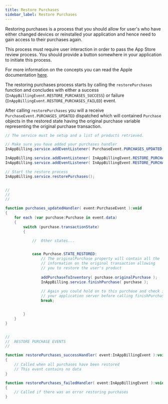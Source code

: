```yaml
---
title: Restore Purchases
sidebar_label: Restore Purchases
---
```


Restoring purchases is a process that you should allow for user's who have either changed devices 
or reinstalled your application and hence need to gain access to their purchases again.

This process must require user interaction in order to pass the App Store review process. 
You should provide a button somewhere in your application to initiate this process.

For more information on the concepts you can read the Apple documentation [here](https://developer.apple.com/library/ios/documentation/NetworkingInternet/Conceptual/StoreKitGuide/Chapters/Restoring.html).


The restoring purchases process starts by calling the `restorePurchases` function and concludes with either 
a success (`InAppBillingEvent.RESTORE_PURCHASES_SUCCESS`) or failure (`InAppBillingEvent.RESTORE_PURCHASES_FAILED`) event. 

After calling `restorePurchases` you will a receive `PurchaseEvent.PURCHASES_UPDATED` dispatched 
which will contained `Purchase` objects in the restored state having the original purchase 
variable representing the original purchase transaction.


```actionscript
// The service must be setup and a list of products retrieved.

// Make sure you have added your purchases handler
InAppBilling.service.addEventListener( PurchaseEvent.PURCHASES_UPDATED,	purchases_updatedHandler );

InAppBilling.service.addEventListener( InAppBillingEvent.RESTORE_PURCHASES_SUCCESS, restorePurchases_successHandler );
InAppBilling.service.addEventListener( InAppBillingEvent.RESTORE_PURCHASES_FAILED, restorePurchases_failedHandler );

// Start the restore process
InAppBilling.service.restorePurchases();


//
//
//

function purchases_updatedHandler( event:PurchaseEvent ):void
{
	for each (var purchase:Purchase in event.data)
	{
		switch (purchase.transactionState)
		{

			//	Other states...


			case Purchase.STATE_RESTORED:
				// The originalPurchase property will contain all the 
				// information on the original transaction allowing 
				// you to restore the user's product
				
				addPurchaseToInventory( purchase.originalPurchase );
				InAppBilling.service.finishPurchase( purchase );
				
				// Again you could hold on to this purchase and check it against 
				// your application server before calling finishPurchase
				break;


		}
	}	
}


//
//	RESTORE PURCHASE EVENTS
//

function restorePurchases_successHandler( event:InAppBillingEvent ):void
{
	// Called when all purchases have been restored
	// This event contains no data
}

function restorePurchases_failedHandler( event:InAppBillingEvent ):void
{
	// Called if there was an error restoring purchases
}
```


